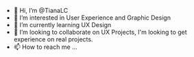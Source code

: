 - 👋 Hi, I’m @TianaLC
- 👀 I’m interested in User Experience and Graphic Design
- 🌱 I’m currently learning UX Design
- 💞️ I’m looking to collaborate on UX Projects, I'm looking to get experience on real projects.
- 📫 How to reach me ...

<!---
TianaLC/TianaLC is a ✨ special ✨ repository because its `README.md` (this file) appears on your GitHub profile.
You can click the Preview link to take a look at your changes.
--->
